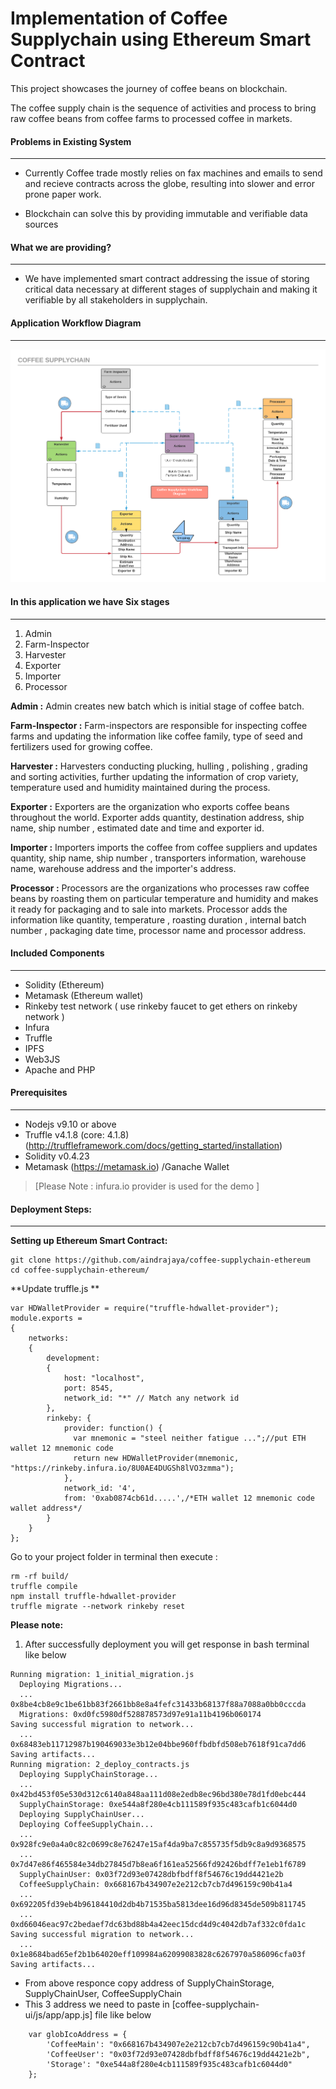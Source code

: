 # Implementation of Coffee Supplychain using Ethereum Smart Contract

This project showcases the journey of coffee beans on blockchain. 

The coffee supply chain is the sequence of activities and process  to bring raw coffee beans from coffee farms to processed coffee in markets. 

#### Problems in Existing System
---

- Currently Coffee trade mostly relies on fax machines and emails to send and recieve contracts across the globe, resulting into slower and error prone paper work.

- Blockchain can solve this by providing immutable and verifiable data sources

		
 

#### What we are providing?
---

- We have implemented smart contract addressing the issue of storing critical data necessary at different stages of supplychain and making it verifiable by all stakeholders in supplychain.


#### Application Workflow Diagram
---
![](screens/workflow.png)

#### In this application we have Six stages
---

1. Admin
2. Farm-Inspector
3. Harvester
4. Exporter
5. Importer
6. Processor

**Admin :** Admin creates new batch which is initial stage of coffee batch.

**Farm-Inspector :**  Farm-inspectors are responsible for inspecting coffee farms and updating the information like coffee family, type of seed and fertilizers used for growing coffee.

**Harvester :** Harvesters conducting plucking, hulling , polishing , grading and sorting activities, further updating the information of crop variety, temperature used and humidity maintained during the process.

**Exporter :** Exporters are the organization who exports coffee beans throughout the world. Exporter  adds quantity, destination address, ship name, ship number , estimated date and time and exporter id.

**Importer :** Importers imports the coffee from coffee suppliers and  updates quantity, ship name, ship number , transporters information, warehouse name, warehouse address and the importer's address.

**Processor :** Processors are the organizations who processes raw coffee beans by roasting them on particular temperature and humidity and makes it ready for packaging and to sale into markets. Processor adds the information like quantity, temperature , roasting duration , internal batch number , packaging date time, processor name and processor address.

#### Included Components
---
-  Solidity (Ethereum)
-  Metamask  (Ethereum wallet)
-  Rinkeby test network ( use rinkeby faucet to get ethers on rinkeby network )
-  Infura
-  Truffle
-  IPFS
-  Web3JS
-  Apache and PHP

#### Prerequisites
---
- Nodejs v9.10 or above
- Truffle v4.1.8 (core: 4.1.8) (http://truffleframework.com/docs/getting_started/installation)
- Solidity v0.4.23
- Metamask (https://metamask.io) /Ganache Wallet
> [Please Note : infura.io provider is used for the demo ]

#### Deployment Steps:
---
**Setting up Ethereum Smart Contract:**

```
git clone https://github.com/aindrajaya/coffee-supplychain-ethereum
cd coffee-supplychain-ethereum/
```

**Update truffle.js **

```
var HDWalletProvider = require("truffle-hdwallet-provider");
module.exports = 
{
    networks: 
    {
	    development: 
		{
	   		host: "localhost",
	   		port: 8545,
	   		network_id: "*" // Match any network id
		},
    	rinkeby: {
    	    provider: function() {
		      var mnemonic = "steel neither fatigue ...";//put ETH wallet 12 mnemonic code	
		      return new HDWalletProvider(mnemonic, "https://rinkeby.infura.io/8U0AE4DUGSh8lVO3zmma");
		    },
		    network_id: '4',
		    from: '0xab0874cb61d.....',/*ETH wallet 12 mnemonic code wallet address*/
		}  
    }
};
```

Go to your project folder in terminal then execute :

```
rm -rf build/
truffle compile 
npm install truffle-hdwallet-provider
truffle migrate --network rinkeby reset
```
**Please note:**
1. After successfully deployment you will get response in bash terminal like below
```
Running migration: 1_initial_migration.js
  Deploying Migrations...
  ... 0x8be4cb8e9c1be61bb83f2661bb8e8a4fefc31433b68137f88a7088a0bb0cccda
  Migrations: 0xd0fc5980df528878573d97e91a11b4196b060174
Saving successful migration to network...
  ... 0x68483eb11712987b190469033e3b12e04bbe960ffbdbfd508eb7618f91ca7dd6
Saving artifacts...
Running migration: 2_deploy_contracts.js
  Deploying SupplyChainStorage...
  ... 0x42bd453f05e530d312c6140a848aa111d08e2edb8ec96bd380e78d1fd0ebc444
  SupplyChainStorage: 0xe544a8f280e4cb111589f935c483cafb1c6044d0
  Deploying SupplyChainUser...
  Deploying CoffeeSupplyChain...
  ... 0x928fc9e0a4a0c82c0699c8e76247e15af4da9ba7c855735f5db9c8a9d9368575
  ... 0x7d47e86f465584e34db27845d7b8ea6f161ea52566fd92426bdff7e1eb1f6789
  SupplyChainUser: 0x03f72d93e07428dbfbdff8f54676c19dd4421e2b
  CoffeeSupplyChain: 0x668167b434907e2e212cb7cb7d496159c90b41a4
  ... 0x692205fd39eb4b96184410d2db4b71535ba5813dee16d96d8345de509b811745
  ... 0xd66046eac97c2bedaef7dc63bd88b4a42eec15dcd4d9c4042db7af332c0fda1c
Saving successful migration to network...
  ... 0x1e8684bad65ef2b1b64020eff109984a62099083828c6267970a586096cfa03f
Saving artifacts...

```
- From above responce copy address of SupplyChainStorage, SupplyChainUser, CoffeeSupplyChain
- This 3 address we need to paste in [coffee-supplychain-ui/js/app/app.js] file
like below
```
    var globIcoAddress = {
		'CoffeeMain': "0x668167b434907e2e212cb7cb7d496159c90b41a4",
		'CoffeeUser': "0x03f72d93e07428dbfbdff8f54676c19dd4421e2b",
		'Storage': "0xe544a8f280e4cb111589f935c483cafb1c6044d0"
	};
```
